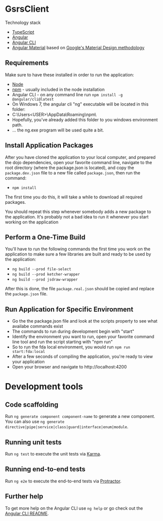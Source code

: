 # GsrsClient

Technology stack

- [TypeScript](https://www.typescriptlang.org/)
- [Angular](https://angular.io/)
- [Angular CLI](https://github.com/angular/angular-cli)
- [Angular Material](https://material.angular.io/) based on [Google's Material Design methodology](https://material.io/design/)

## Requirements

Make sure to have these installed in order to run the application:

- [Node](https://nodejs.org/en/)
- [npm](https://www.npmjs.com/) - usually included in the node installation
- Angular CLI - on any command line run `npm install -g @angular/cli@latest`
 - On Windows 7, the angular cli "ng" executable will be located in this folder:
  - C:\Users\<USER>\AppData\Roaming\npm\
  - Hopefully, you've already added this folder to you windows environment path.
  - ... the ng.exe program will be used quite a bit.

## Install Application Packages

After you have cloned the application to your local computer, and prepared the dojo dependencies, open your favorite command line, navigate to the root directory (where the package.json is located), 
and copy the `package.dev.json` file to a new file called `package.json`, then run the command:


- `npm install`


The first time you do this, it will take a while to download all required packages.

You should repeat this step whenever somebody adds a new package to the application. It's probably not a bad idea to run it whenever you start working on the application


## Perform a One-Time Build

You'll have to run the following commands the first time you work on the application to make sure a few libraries are built and ready to be used by the application:

- `ng build --prod file-select`
- `ng build --prod ketcher-wrapper`
- `ng build --prod jsdraw-wrapper`

After this is done, the file `package.real.json` should be copied and replace the `package.json` file. 

## Run Application for Specific Environment

- Go the the package.json file and look at the scripts property to see what availabe commands exist
- The commands to run during development begin with "start"
- Identify the environment you want to run, open your favorite command line tool and run the script starting with "npm run"
 - So to run the fda local environment, you would run `npm run start:fda:local`
- After a few seconds of compiling the application, you're ready to view your application
- Open your browser and navigate to http://localhost:4200

# Development tools

## Code scaffolding

Run `ng generate component component-name` to generate a new component. You can also use `ng generate directive|pipe|service|class|guard|interface|enum|module`.

## Running unit tests

Run `ng test` to execute the unit tests via [Karma](https://karma-runner.github.io).

## Running end-to-end tests

Run `ng e2e` to execute the end-to-end tests via [Protractor](http://www.protractortest.org/).

## Further help

To get more help on the Angular CLI use `ng help` or go check out the [Angular CLI README](https://github.com/angular/angular-cli/blob/master/README.md).
